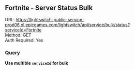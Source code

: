 ## Fortnite - Server Status Bulk

URL: https://lightswitch-public-service-prod06.ol.epicgames.com/lightswitch/api/service/bulk/status?serviceId=Fortnite \
Method: GET \
Auth Required: Yes

### Query

**Use multible `serviceId` for bulk**
